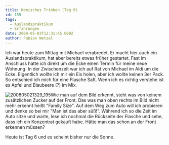 ```yaml
---
title: Komisches Trinken (Tag 6)
id: 155
tags:
  - Auslandspraktikum
  - Erfahrungen
date: 2008-05-03T12:31:45.000Z
author: Fabian Wetzel
---
```


Ich war heute zum Mittag mit Michael verabredet. Er macht hier auch ein Auslandspraktikum, hat aber bereits etwas früher gestartet. Fast im Anschluss hatte ich direkt um die Ecke einen Termin für meine neue Wohnung. In der Zwischenzeit war ich auf Rat von Michael im Aldi um die Ecke. Eigentlich wollte ich mir ein Eis holen, aber ich wollte keinen 3er Pack. So entschied ich mich für eine Flasche Saft. Wenn ich es richtig verstehe ist es Apfel und Blaubeere (?) im Mix.  <p>![200805021329_195](https://az275061.vo.msecnd.net/blogmedia/2008/05/200805021329-195.jpg)Wie man auf dem Bild erkennt, steht was von keinem zusätzlichen Zucker auf der Front. Das was man oben rechts im Bild nicht mehr erkennt heißt "Family Size". Auf dem Weg zum Auto will ich probieren und denke so bei mir "Man ist das aber süß!". Während ich so die Zeit im Auto sitze und warte, lese ich nochmal die Rückseite der Flasche und sehe, dass ich ein Konzentrat gekauft habe. Hätte man das schon an der Front erkennen müssen? <p>Heute ist Tag 6 und es scheint bisher nur die Sonne. 

